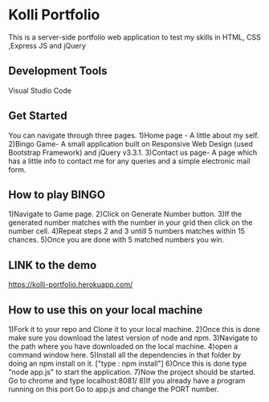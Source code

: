 # Kolli Portfolio
This is a server-side portfolio web application to test my skills in HTML, CSS ,Express JS and jQuery

## Development Tools

Visual Studio Code

## Get Started

You can navigate through three pages.
1)Home page - A little about my self. 
2)Bingo Game- A small application built on Responsive Web Design (used Bootstrap Framework) and jQuery v3.3.1.
3)Contact us page- A page which has a little info to contact me for any queries and a simple electronic mail form.

## How to play BINGO

1)Navigate to Game page.
2)Click on Generate Number button.
3)If the generated number matches with the number in your grid then click on the number cell.
4)Repeat steps 2 and 3 untill 5 numbers matches within 15 chances.
5)Once you are done with 5 matched numbers you win.

## LINK to the demo

https://kolli-portfolio.herokuapp.com/

## How to use this on your local machine

1)Fork it to your repo and Clone it to your local machine.
2)Once this is done make sure you download the latest version of node and npm.
3)Navigate to the path where you have downloaded on the local machine.
4)open a command window here.
5)Install all the dependencies in that folder by doing an npm install on it. ["type : npm install"]
6)Once this is done type "node app.js" to start the application.
7)Now the project should be started. Go to chrome and type localhost:8081/
8)If you already have a program running on this port Go to app.js and change the PORT number.  
